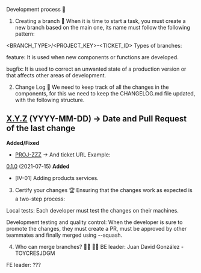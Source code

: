 Development process 🚀
1. Creating a branch 🐙
When it is time to start a task, you must create a new branch based on the main one, its name must follow the following pattern:

<BRANCH_TYPE>/<PROJECT_KEY>-<TICKET_ID>
Types of branches:

feature: It is used when new components or functions are developed.

bugfix: It is used to correct an unwanted state of a production version or that affects other areas of development.

2. Change Log 🐾
We need to keep track of all the changes in the components, for this we need to keep the CHANGELOG.md file updated, with the following structure.

## [X.Y.Z](PR_URL) (YYYY-MM-DD) -> Date and Pull Request of the last change
**Added/Fixed**
- [PROJ-ZZZ](TICKET_URL) <Description of the change> ->  And ticket URL
Example:

[0.1.0](https://github.com/MinTic-Web-Develop/Backend_web_project/pull-requests/1) (2021-07-15)
**Added**
- [IV-01] Adding products services. 
3. Certify your changes 🏆
Ensuring that the changes work as expected is a two-step process:

Local tests: Each developer must test the changes on their machines.

Development testing and quality control: When the developer is sure to promote the changes, they must create a PR, must be approved by other teammates and finally merged using --squash.

4. Who can merge branches? 👩‍💻 👨‍💻
BE leader: Juan David González - TOYCRESJDGM

FE leader: ???